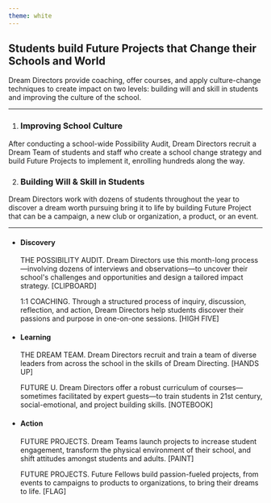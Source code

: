 ```yaml
---
theme: white
---
```


## Students build Future Projects that Change their Schools and World

Dream Directors provide coaching, offer courses, and apply culture-change techniques to create impact on two levels: building will and skill in students and improving the culture of the school.

* * *

1. ### Improving School Culture
  After conducting a school-wide Possibility Audit, Dream Directors recruit a Dream Team of students and staff who create a school change strategy and build Future Projects to implement it, enrolling hundreds along the way.

2. ### Building Will & Skill in Students
  Dream Directors work with dozens of students throughout the year to discover a dream worth pursuing bring it to life by building Future Project that can be a campaign, a new club or organization, a product, or an event.

* * *

- #### Discovery

  THE POSSIBILITY AUDIT. Dream Directors use this month-long process—involving dozens of interviews and observations—to uncover their school's challenges and opportunities and design a tailored impact strategy. [CLIPBOARD]

  1:1 COACHING. Through a structured process of inquiry, discussion, reflection, and action, Dream Directors help students discover their passions and purpose in one-on-one sessions. [HIGH FIVE]

- #### Learning

  THE DREAM TEAM. Dream Directors recruit and train a team of diverse leaders from across the school in the skills of Dream Directing. [HANDS UP]

  FUTURE U. Dream Directors offer a robust curriculum of courses—sometimes facilitated by expert guests—to train students in 21st century, social-emotional, and project building skills. [NOTEBOOK]

- #### Action

  FUTURE PROJECTS. Dream Teams launch projects to increase student engagement, transform the physical environment of their school, and shift attitudes amongst students and adults. [PAINT]

  FUTURE PROJECTS. Future Fellows build passion-fueled projects, from events to campaigns to products to organizations, to bring their dreams to life. [FLAG]
